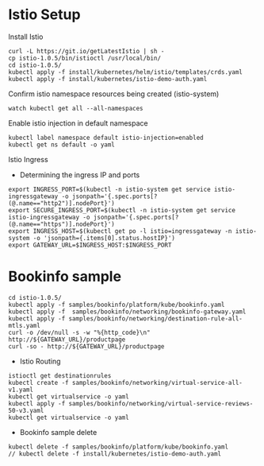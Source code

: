 # Istio Setup
Install Istio 
```
curl -L https://git.io/getLatestIstio | sh -
cp istio-1.0.5/bin/istioctl /usr/local/bin/
cd istio-1.0.5/
kubectl apply -f install/kubernetes/helm/istio/templates/crds.yaml
kubectl apply -f install/kubernetes/istio-demo-auth.yaml
```
Confirm istio namespace resources being created (istio-system)
```
watch kubectl get all --all-namespaces
```
Enable istio injection in default namespace
```
kubectl label namespace default istio-injection=enabled
kubectl get ns default -o yaml
```
Istio Ingress
* Determining the ingress IP and ports
```
export INGRESS_PORT=$(kubectl -n istio-system get service istio-ingressgateway -o jsonpath='{.spec.ports[?(@.name=="http2")].nodePort}')
export SECURE_INGRESS_PORT=$(kubectl -n istio-system get service istio-ingressgateway -o jsonpath='{.spec.ports[?(@.name=="https")].nodePort}')
export INGRESS_HOST=$(kubectl get po -l istio=ingressgateway -n istio-system -o 'jsonpath={.items[0].status.hostIP}')
export GATEWAY_URL=$INGRESS_HOST:$INGRESS_PORT
```
# Bookinfo sample
```
cd istio-1.0.5/
kubectl apply -f samples/bookinfo/platform/kube/bookinfo.yaml
kubectl apply -f  samples/bookinfo/networking/bookinfo-gateway.yaml
kubectl apply -f samples/bookinfo/networking/destination-rule-all-mtls.yaml
curl -o /dev/null -s -w "%{http_code}\n" http://${GATEWAY_URL}/productpage
curl -so - http://${GATEWAY_URL}/productpage
```
* Istio Routing
```
istioctl get destinationrules
kubectl create -f samples/bookinfo/networking/virtual-service-all-v1.yaml
kubectl get virtualservice -o yaml
kubectl apply -f samples/bookinfo/networking/virtual-service-reviews-50-v3.yaml
kubectl get virtualservice -o yaml
```
* Bookinfo sample delete
```
kubectl delete -f samples/bookinfo/platform/kube/bookinfo.yaml
// kubectl delete -f install/kubernetes/istio-demo-auth.yaml
```
